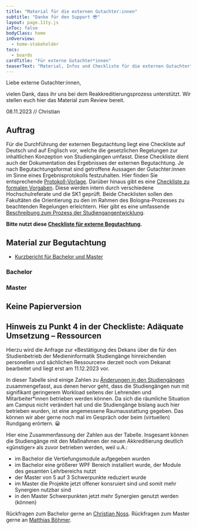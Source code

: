 ```yaml
---
title: "Material für die externen Gutachter:innen"
subtitle: "Danke für den Support 😎"
layout: page.11ty.js
inToc: false
bodyClass: home
inOverview:
  - home-stakeholder
tocs:
  - boards
cardTitle: "Für externe Gutachter*innen"
teaserText: "Material, Infos und Checkliste für die externen Gutachter*innen"
---
```



Liebe externe Gutachter:innen,

vielen Dank, dass ihr uns bei dem Reakkreditierungsprozess unterstützt. Wir stellen euch hier das Material zum Review bereit. 

08.11.2023 // Christian

## Auftrag
Für die Durchführung der externen Begutachtung liegt eine Checkliste auf Deutsch und auf Englisch vor, welche die gesetzlichen Regelungen zur inhaltlichen Konzeption von Studiengängen umfasst. Diese Checkliste dient auch der Dokumentation des Ergebnisses der externen Begutachtung. Je nach Begutachtungsformat sind getroffene Aussagen der Gutachter\:innen im Sinne eines Ergebnisprotokolls festzuhalten. Hier finden Sie entsprechende [Protokoll-Vorlage](https://www.th-koeln.de/mam/downloads/deutsch/hochschule/profil/qualitaetsmanagement/vorlage_protokoll_externe_begutachtung.docx). Darüber hinaus gibt es eine [Checkliste zu formalen Vorgaben](https://www.th-koeln.de/mam/downloads/deutsch/hochschule/profil/qualitaetsmanagement/checkliste_interne_prufung.xlsx). Diese werden intern durch verschiedene Hochschulreferate und die SK1 geprüft. Beide Checklisten sollen den Fakultäten die Orientierung zu den im Rahmen des Bologna-Prozesses zu beachtenden Regelungen erleichtern. Hier gibt es eine umfassende [Beschreibung zum Prozess der Studiengangentwicklung](https://www.th-koeln.de/hochschule/studiengangsentwicklung_53556.php).

**Bitte nutzt diese [Checkliste für externe Begutachtung](https://www.th-koeln.de/mam/downloads/deutsch/hochschule/profil/qualitaetsmanagement/checkliste_externe_begutachtung.xlsx).**

## Material zur Begutachtung

- [Kurzbericht für Bachelor und Master](../kurzbericht/)

### Bachelor
<snippet type="toc" id="table-of-content-bachelor" search="bachelor-for-experts"></snippet>

### Master
<snippet type="toc" id="table-of-content-bachelor" search="master-for-experts"></snippet>


## Keine Papierversion

<snippet type="text" id="no-paper-statement" src="misc/no-paper"></snippet>


## Hinweis zu Punkt 4 in der Checkliste: Adäquate Umsetzung – Ressourcen

Hierzu wird die Anfrage zur «Bestätigung des Dekans über die für den Studienbetrieb der Medieninformatik Studiengänge hinreichenden personellen und sächlichen Ressourcen» derzeit noch vom Dekanat bearbeitet und liegt erst am 11.12.2023 vor.

In dieser Tabelle sind einige Zahlen zu [Änderungen in den Studiengängen](https://www.icloud.com/numbers/07aW6jS58amTeOHNAIV3KNe9w#aenderungen-studienverlaufsplan-bpo4-bpo5) zusammengefasst, aus denen hervor geht, dass die Studiengängen nun mit signifikant geringerem Workload seitens der Lehrenden und Mitarbeiter\*innen betrieben werden können. Da sich die räumliche Situation am Campus nicht verändert hat und die Studiengänge bislang auch hier betrieben wurden, ist eine angemessene Raumausstattung gegeben. Das können wir aber gerne noch mal im Gespräch oder beim (virtuellen) Rundgang erörtern. 😀

Hier eine Zusammenfassung der Zahlen aus der Tabelle. Insgesamt können die Studiengänge mit den Maßnahmen der neuen Akkreditierung deutlich «günstiger» als zuvor betrieben werden, weil u.A.:
- im Bachelor die Vertiefungsmodule aufgegeben wurden
- im Bachelor eine größerer WPF Bereich installiert wurde, der Module des gesamten Lehrbereichs nutzt
- der Master von 5 auf 3 Schwerpunkte reduziert wurde
- im Master die Projekte jetzt offener konsruiert sind und somit mehr Synergien nutzbar sind
- in den Master Schwerpunkten jetzt mehr Synergien genutzt werden (können)

Rückfragen zum Bachelor gerne an [Christian Noss](https://www.th-koeln.de/personen/christian.noss/). Rückfragen zum Master gerne an [Matthias Böhmer](https://www.th-koeln.de/personen/matthias.boehmer/).
